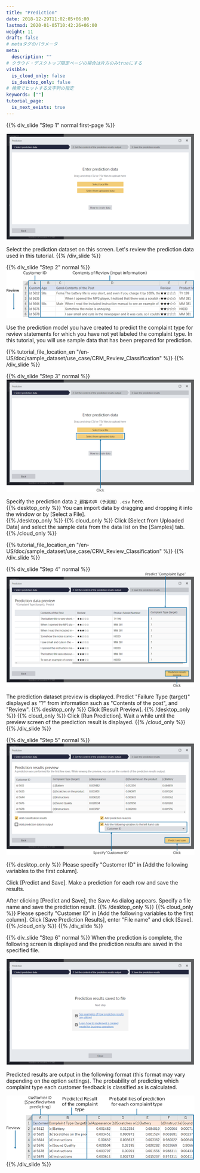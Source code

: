 ```yaml
---
title: "Prediction"
date: 2018-12-29T11:02:05+06:00
lastmod: 2020-01-05T10:42:26+06:00
weight: 11
draft: false
# metaタグのパラメータ
meta:
  description: ""
# クラウド・デスクトップ限定ページの場合は片方のみtrueにする
visible:
  is_cloud_only: false
  is_desktop_only: false
# 検索でヒットする文字列の指定
keywords: [""]
tutorial_page:
  is_next_exists: true
---
```


{{% div_slide "Step 1" normal first-page %}}

![](../img_en/t_slide15.png)

Select the prediction dataset on this screen.
Let's review the prediction data used in this tutorial.
{{% /div_slide %}}

{{% div_slide "Step 2" normal %}}
![](../img_en/t_slide16.png)

Use the prediction model you have created to predict the complaint type for review statements for which you have not yet labeled the complaint type.
In this tutorial, you will use sample data that has been prepared for prediction.

{{% tutorial_file_location_en "/en-US/doc/sample_dataset/use_case/CRM_Review_Classification" %}}
{{% /div_slide %}}

{{% div_slide "Step 3" normal %}}
![](../img_en/t_slide17.png)

Specify the prediction data `2_顧客の声（予測用）.csv` here.<br/>
{{% desktop_only %}}
You can import data by dragging and dropping it into the window or by [Select a File].<br/>
{{% /desktop_only %}}
{{% cloud_only %}}
Click [Select from Uploaded Data] and select the sample data from the data list on the [Samples] tab.
{{% /cloud_only %}}

{{% tutorial_file_location_en "/en-US/doc/sample_dataset/use_case/CRM_Review_Classification" %}}
{{% /div_slide %}}

{{% div_slide "Step 4" normal %}}
![](../img_en/t_slide21.png)

The prediction dataset preview is displayed.
Predict "Failure Type (target)" displayed as "?"  from information such as "Contents of the post", and "Review".
{{% desktop_only %}}
Click [Result Preview].
{{% /desktop_only %}}
{{% cloud_only %}}
Click [Run Prediction]. Wait a while until the preview screen of the prediction result is displayed.
{{% /cloud_only %}}
{{% /div_slide %}}

{{% div_slide "Step 5" normal %}}
![](../img_en/t_slide22.png)

{{% desktop_only %}}
Please specify "Customer ID" in [Add the following variables to the first column].

Click [Predict and Save].
Make a prediction for each row and save the results.

After clicking [Predict and Save], the Save As dialog appears.
Specify a file name and save the prediction result.
{{% /desktop_only %}}
{{% cloud_only %}}
Please specify "Customer ID" in [Add the following variables to the first column].
Click [Save Prediction Results], enter "File name" and click [Save].
{{% /cloud_only %}}
{{% /div_slide %}}

{{% div_slide "Step 6" normal %}}
When the prediction is complete, the following screen is displayed and the prediction results are saved in the specified file.

![](../img_en/t_slide23.png)

Predicted results are output in the following format (this format may vary depending on the option settings). The probability of predicting which complaint type each customer feedback is classified as is calculated.

![](../img_en/t_slide19.png)
{{% /div_slide %}}
